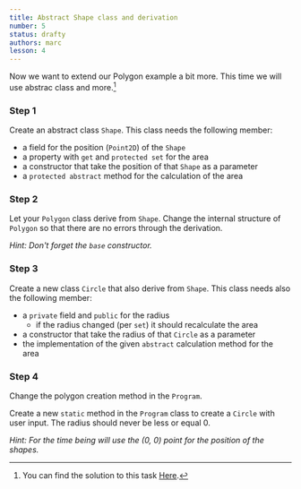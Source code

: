 ```yaml
---
title: Abstract Shape class and derivation
number: 5
status: drafty
authors: marc
lesson: 4
---
```


Now we want to extend our Polygon example a bit more. This time we will use abstrac class and more.[^solution]

[^solution]:
    You can find the solution to this task [Here](https://github.com/satkowski/csharp-solutions/tree/master/04_vererbung_und_polymorphie/01_abstract_shapes).

### Step 1

Create an abstract class `Shape`. This class needs the following member:

- a field for the position (`Point2D`) of the `Shape`
- a property with `get` and `protected set` for the area
- a constructor that take the position of that `Shape` as a parameter
- a `protected abstract` method for the calculation of the area

### Step 2

Let your `Polygon` class derive from `Shape`. Change the internal structure of `Polygon` so that there are no errors through the derivation.

*Hint: Don't forget the `base` constructor.*

### Step 3

Create a new class `Circle` that also derive from `Shape`. This class needs also the following member:

- a `private` field and `public` for the radius
  - if the radius changed (per `set`) it should recalculate the area
- a constructor that take the radius of that `Circle` as a parameter
- the implementation of the given `abstract` calculation method for the area

### Step 4

Change the polygon creation method in the `Program`.

Create a new `static` method in the `Program` class to create a `Circle` with user input.
The radius should never be less or equal 0.

*Hint: For the time being will use the (0, 0) point for the position of the shapes.*